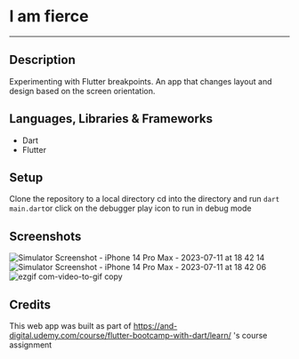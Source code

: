 # I am fierce
---

## Description
Experimenting with Flutter breakpoints. An app that changes layout and design based on the screen orientation.


## Languages, Libraries & Frameworks
* Dart
* Flutter


## Setup
Clone the repository to a local directory
cd into the directory and run `dart main.dart`or click on the debugger play icon to run in debug mode


## Screenshots
![Simulator Screenshot - iPhone 14 Pro Max - 2023-07-11 at 18 42 14](https://github.com/NTielman/i_am_fierce/assets/70571238/9c4aa527-ea5f-4192-b075-d1c199a6de5a)
![Simulator Screenshot - iPhone 14 Pro Max - 2023-07-11 at 18 42 06](https://github.com/NTielman/i_am_fierce/assets/70571238/c85fbb3b-fc94-4cbe-bc0a-158f5023fe67)
![ezgif com-video-to-gif copy](https://github.com/NTielman/i_am_fierce/assets/70571238/c7c1da35-712b-4278-abeb-93343dcff8d2)


## Credits
This web app was built as part of https://and-digital.udemy.com/course/flutter-bootcamp-with-dart/learn/ 's course assignment 
